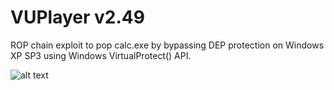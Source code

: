 # VUPlayer v2.49
ROP chain exploit to pop calc.exe by bypassing DEP protection on Windows XP SP3 using Windows VirtualProtect() API. 

![alt text](https://github.com/ihack4falafel/OSCE/blob/master/Local%20Buffer%20Overflow/VUPlayerv2.49/PoC.JPG)
